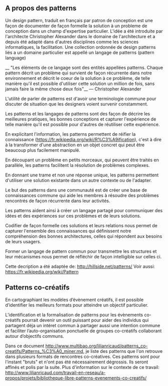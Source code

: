 <!--

---
title: Patterns cocréatifs
description: Les patterns et les langages de patterns sont des façon de décrire les meilleures pratiques, les bonnes conceptions et capturer l'expérience de telle manière qu'il est possible pour d'autres de réutiliser cette expérience.
image_url: 
---

-->


## A propos des patterns

Un design pattern, traduit en français par patron de conception est une façon de documenter de façon formelle la solution à un probleme de conception dans un champ d'expertise particulier. L'idée a été introduite par l'architecte Christopher Alexander dans le domaine de l'architecture et a depuis été adapté dans d'autres disciplines comme les sciences informatiques, la facilitation. Une collection ordonnée de design patterns liés a un domaine particulier est appellé un langage de patterns (pattern language)

__ "Les éléments de ce langage sont des entités appellées patterns. Chaque pattern décrit un problème qui survient de façon récurrente dans notre environnement et décrit le coeur de la solution à ce problème, de telle manière qu'il est possible d'utiliser cette solution un million de fois, sans jamais faire la même chose deux fois"__ — Christopher Alexander

L'utilité de parler de patterns est d'avoir une terminologie commune pour discuter de situation que les designers voient survenir constamment.

Les patterns et les langages de patterns sont des façon de décrire les meilleures pratiques, les bonnes conceptions et capturer l'expérience de telle manière qu'il est possible pour d'autres de réutiliser cette expérience.

En explicitant l'information, les patterns permettent de réifier la connaissance (https://fr.wikipedia.org/wiki/R%C3%A9ification), c'est à dire à la transformer d'une abstraction en un objet concret qui peut être beaucoup plus facilement manipulé.

En découpant un problème en petits morceaux, qui peuvent être traités en parallèle, les patterns facilitent la résolution de problèmes complexes.

En donnant une trame et non une réponse unique, les patterns permettent d'utiliser une solution existante dans un autre contexte ou de l'adapter.

Le but des patterns dans une communauté est de créer une base de connaissances commune qui aide les membres à résoudre des problèmes rencontrés de façon récurrente dans leur activités.

Les patterns aident ainsi à créer un langage partagé pour communiquer des idées et des expériences sur ces problèmes et de leurs solutions.

Codifier de façon formelle ces solutions et leurs relations nous permet de capturer l'ensemble des connaissances qui définissent notre compréhension des bonnes architectures, celles qui répondent aux besoins de leurs usagers. 

Former un langage de pattern commun pour transmettre les structures et leur mécanismes nous permet de réfléchir de façon intelligible sur celles ci.


Cette decription a été adaptée de: http://hillside.net/patterns/
Voir aussi: https://fr.wikipedia.org/wiki/Pattern

## Patterns co-créatifs

En cartographiant les modèles d’évènement créatifs, il est possible d’identifier les meilleurs formats pour atteindre un objectif particulier.

L’identification et la formalisation de patterns pour les évènements co-créatifs pourrait devenir un outil puissant pour aider des individus qui partagent déja un intéret commun à partager aussi une intention commune et faciliter l’auto-organisation ponctuelle de groupes co-créatifs collaborant autour d’objectifs communs.

Dans ce document http://www.multibao.org/lilianricaud/patterns_co-creatifs/Patterns_%C3%A0_miner.md, je liste des patterns que l'on retrouve dans plusieurs formats de rencontres co-créatives. Ces patterns sont pour l'instant "bruts" et n'ont pas été nécessairement dégrossis. Ils seront affinés et polis par la suite. Plus d'information sur le contexte de ce travail: http://www.lilianricaud.com/travail-en-reseau/a-propos/projets/bibliotheque-libre-patterns-evenements-co-creatifs/
